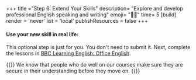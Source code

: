 +++
title ="Step 6: Extend Your Skills"
description= "Explore and develop professional English speaking and writing"
emoji= "💪🏾"
time= 5
[build]
  render = 'never'
  list = 'local'
  publishResources = false 
+++

#### Use your new skill in real life:

This optional step is just for you. You don't need to submit it. Next, complete the lessons in [BBC Learning English: Office English](https://www.bbc.co.uk/learningenglish/english/business-english).

{{<note type="tip" title="Do the stretch">}}
We know that people who do well on our courses make sure they are secure in their understanding before they move on.
{{</note>}}
